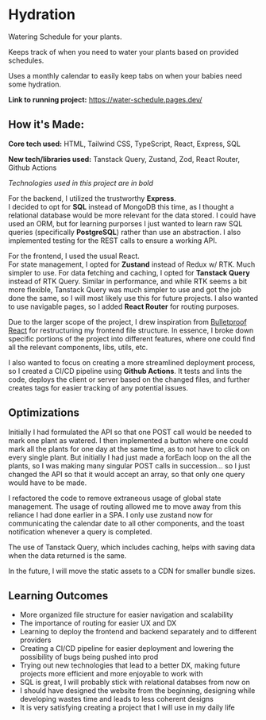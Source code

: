 # Hydration
Watering Schedule for your plants.

Keeps track of when you need to water your plants based on provided schedules.

Uses a monthly calendar to easily keep tabs on when your babies need some hydration.

**Link to running project:** https://water-schedule.pages.dev/


## How it's Made:
**Core tech used:** HTML, Tailwind CSS, TypeScript, React, Express, SQL

**New tech/libraries used:** Tanstack Query, Zustand, Zod, React Router, Github Actions

*Technologies used in this project are in bold*

For the backend, I utilized the trustworthy **Express**.  
I decided to opt for **SQL** instead of MongoDB this time, as I thought a relational database would be more relevant for the data stored. 
I could have used an ORM, but for learning purporses I just wanted to learn raw SQL queries (specifically **PostgreSQL**) rather than use an abstraction. 
I also implemented testing for the REST calls to ensure a working API. 

For the frontend, I used the usual React.  
For state management, I opted for **Zustand** instead of Redux w/ RTK. Much simpler to use. 
For data fetching and caching, I opted for **Tanstack Query** instead of RTK Query. 
Similar in performance, and while RTK seems a bit more flexible, Tanstack Query was much simpler to use and got the job done the same, so I will most likely use this for future projects. 
I also wanted to use navigable pages, so I added **React Router** for routing purposes.

Due to the larger scope of the project, I drew inspiration from [Bulletproof React](https://github.com/alan2207/bulletproof-react) for restructuring my frontend file structure. 
In essence, I broke down specific portions of the project into different features, where one could find all the relevant components, libs, utils, etc.

I also wanted to focus on creating a more streamlined deployment process, so I created a CI/CD pipeline using **Github Actions**. 
It tests and lints the code, deploys the client or server based on the changed files, and further creates tags for easier tracking of any potential issues. 

## Optimizations

Initially I had formulated the API so that one POST call would be needed to mark one plant as watered. 
I then implemented a button where one could mark all the plants for one day at the same time, as to not have to click on every single plant. 
But initially I had just made a forEach loop on the all the plants, so I was making many singular POST calls in succession... so I just changed the API so that it would accept an array, so that only one query would have to be made. 

I refactored the code to remove extraneous usage of global state management. The usage of routing allowed me to move away from this reliance I had done earlier in a SPA. 
I only use zustand now for communicating the calendar date to all other components, and the toast notification whenever a query is completed. 

The use of Tanstack Query, which includes caching, helps with saving data when the data returned is the same.

In the future, I will move the static assets to a CDN for smaller bundle sizes.

## Learning Outcomes

* More organized file structure for easier navigation and scalability
* The importance of routing for easier UX and DX
* Learning to deploy the frontend and backend separately and to different providers
* Creating a CI/CD pipeline for easier deployment and lowering the possibility of bugs being pushed into prod
* Trying out new technologies that lead to a better DX, making future projects more efficient and more enjoyable to work with
* SQL is great, I will probably stick with relational databses from now on
* I should have designed the website from the beginning, designing while developing wastes time and leads to less coherent designs
* It is very satisfying creating a project that I will use in my daily life

